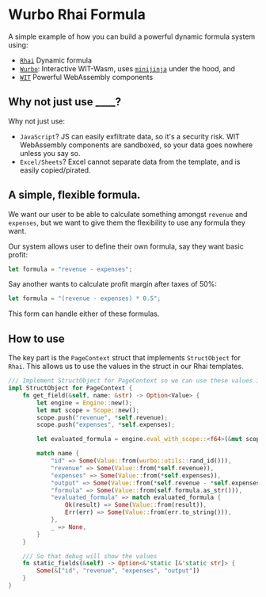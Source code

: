 # Wurbo Rhai Formula

A simple example of how you can build a powerful dynamic formula system using:

- [`Rhai`](https://rhai.rs/) Dynamic formula
- [`Wurbo`](https://github.com/DougAnderson444/wurbo): Interactive WIT-Wasm, uses [`minijinja`](https://docs.rs/minijinja/latest/minijinja/) under the hood, and 
- [`WIT`](https://component-model.bytecodealliance.org/) Powerful WebAssembly components

## Why not just use ____?

Why not just use:

- `JavaScript`? JS can easily exfiltrate data, so it's a security risk. WIT WebAssembly components are sandboxed, so your data goes nowhere unless you say so.
- `Excel/Sheets`? Excel cannot separate data from the template, and is easily copied/pirated. 

## A simple, flexible formula.

We want our user to be able to calculate something amongst `revenue` and `expenses`, but we want to give them the flexibility to use any formula they want.

Our system allows user to define their own formula, say they want basic profit:

```rust
let formula = "revenue - expenses";
```

Say another wants to calculate profit margin after taxes of 50%:

```rust
let formula = "(revenue - expenses) * 0.5";
```

This form can handle either of these formulas.

## How to use

The key part is the `PageContext` struct that implements `StructObject` for `Rhai`. This allows us to use the values in the struct in our Rhai templates.

```rust
/// Implement StructObject for PageContext so we can use these values in our minijinja templates
impl StructObject for PageContext {
    fn get_field(&self, name: &str) -> Option<Value> {
        let engine = Engine::new();
        let mut scope = Scope::new();
        scope.push("revenue", *self.revenue);
        scope.push("expenses", *self.expenses);

        let evaluated_formula = engine.eval_with_scope::<f64>(&mut scope, &self.formula.clone());

        match name {
            "id" => Some(Value::from(wurbo::utils::rand_id())),
            "revenue" => Some(Value::from(*self.revenue)),
            "expenses" => Some(Value::from(*self.expenses)),
            "output" => Some(Value::from(*self.revenue - *self.expenses)),
            "formula" => Some(Value::from(self.formula.as_str())),
            "evaluated_formula" => match evaluated_formula {
                Ok(result) => Some(Value::from(result)),
                Err(err) => Some(Value::from(err.to_string())),
            },
            _ => None,
        }
    }

    /// So that debug will show the values
    fn static_fields(&self) -> Option<&'static [&'static str]> {
        Some(&["id", "revenue", "expenses", "output"])
    }
}
```
